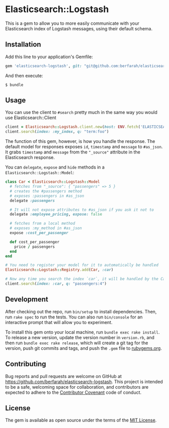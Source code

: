 # Elasticsearch::Logstash

This is a gem to allow you to more easily communicate with your Elasticsearch
index of Logstash messages, using their default schema.

## Installation

Add this line to your application's Gemfile:

```ruby
gem 'elasticsearch-logstash', git: "git@github.com:berfarah/elasticsearch-logstash.git"
```

And then execute:

    $ bundle


## Usage

You can use the client to `#search` pretty much in the same way you would use
Elasticsearch::Client

```rb
client = Elasticsearch::Logstash.client.new(host: ENV.fetch('ELASTICSEARCH_HOST'))
client.search(index: :my_index, q: "term:foo")
```

The function of this gem, however, is how you handle the response. The default
model for responses exposes `id`, `timestamp` and `message` to `#as_json`. It
grabs `timestamp` and `message` from the `"_source"` attribute in the Elasticsearch
response.

You can `delegate`, `expose` and `hide` methods in a `Elasticsearch::Logstash::Model`:

```rb
class Car < Elasticsearch::Logstash::Model
  # fetches from "_source": { "passengers" => 5 }
  # creates the #passengers method
  # exposes :passengers in #as_json
  delegate :passengers

  # It will not expose attributes to #as_json if you ask it not to
  delegate :employee_pricing, expose: false

  # fetches from a local method
  # exposes :my_method in #as_json
  expose :cost_per_passenger

  def cost_per_passenger
    price / passengers
  end
end

# You need to register your model for it to automatically be handled
Elasticsearch::Logstash::Registry.add(Car, :car)

# Now any time you search the index `car`, it will be handled by the Car model.
client.search(index: :car, q: "passengers:4")
```

## Development

After checking out the repo, run `bin/setup` to install dependencies. Then, run `rake spec` to run the tests. You can also run `bin/console` for an interactive prompt that will allow you to experiment.

To install this gem onto your local machine, run `bundle exec rake install`. To release a new version, update the version number in `version.rb`, and then run `bundle exec rake release`, which will create a git tag for the version, push git commits and tags, and push the `.gem` file to [rubygems.org](https://rubygems.org).

## Contributing

Bug reports and pull requests are welcome on GitHub at https://github.com/berfarah/elasticsearch-logstash. This project is intended to be a safe, welcoming space for collaboration, and contributors are expected to adhere to the [Contributor Covenant](contributor-covenant.org) code of conduct.


## License

The gem is available as open source under the terms of the [MIT License](http://opensource.org/licenses/MIT).
